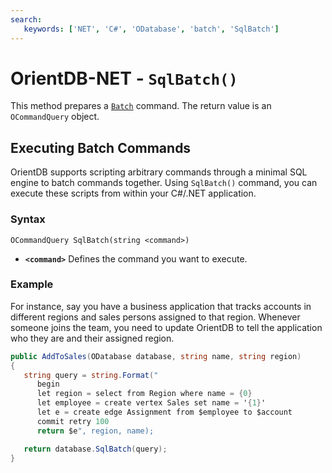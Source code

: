 ```yaml
---
search:
   keywords: ['NET', 'C#', 'ODatabase', 'batch', 'SqlBatch']
---
```


# OrientDB-NET - `SqlBatch()`

This method prepares a [`Batch`](SQL-batch.md) command.  The return value is an `OCommandQuery` object.

## Executing Batch Commands

OrientDB supports scripting arbitrary commands through a minimal SQL engine to batch commands together.  Using `SqlBatch()` command, you can execute these scripts from within your C#/.NET application.

### Syntax

```
OCommandQuery SqlBatch(string <command>)
```

- **`<command>`** Defines the command you want to execute.

### Example

For instance, say you have a business application that tracks accounts in different regions and sales persons assigned to that region.  Whenever someone joins the team, you need to update OrientDB to tell the application who they are and their assigned region.

```csharp
public AddToSales(ODatabase database, string name, string region)
{
   string query = string.Format("
      begin
      let region = select from Region where name = {0}
      let employee = create vertex Sales set name = '{1}'
      let e = create edge Assignment from $employee to $account
      commit retry 100
      return $e", region, name);

   return database.SqlBatch(query);
}
```

